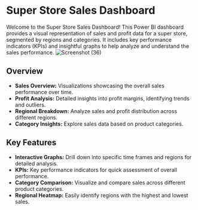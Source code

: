 # Super Store Sales Dashboard

Welcome to the Super Store Sales Dashboard! This Power BI dashboard provides a visual representation of sales and profit data for a super store, segmented by regions and categories. It includes key performance indicators (KPIs) and insightful graphs to help analyze and understand the sales performance.
![Screenshot (36)](https://github.com/rohitfed/super-store-sales-dashboard/assets/95124656/6f61c534-efe9-4a0b-8ad2-cf1893a86974)


## Overview

- **Sales Overview:** Visualizations showcasing the overall sales performance over time.
- **Profit Analysis:** Detailed insights into profit margins, identifying trends and outliers.
- **Regional Breakdown:** Analyze sales and profit distribution across different regions.
- **Category Insights:** Explore sales data based on product categories.

## Key Features

- **Interactive Graphs:** Drill down into specific time frames and regions for detailed analysis.
- **KPIs:** Key performance indicators for quick assessment of overall performance.
- **Category Comparison:** Visualize and compare sales across different product categories.
- **Regional Heatmap:** Easily identify regions with the highest and lowest sales.



